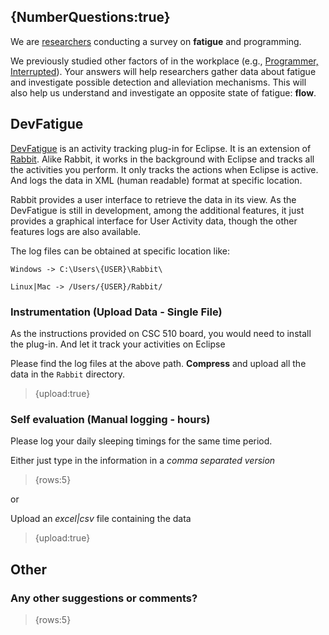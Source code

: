 {NumberQuestions:true}
-----------
We are [researchers](http://www.chrisparnin.me/) conducting a survey on **fatigue** and programming.

We previously studied other factors of in the workplace (e.g., [Programmer, Interrupted](http://blog.ninlabs.com/2013/01/programmer-interrupted/)). Your answers will help researchers gather data about fatigue and investigate possible detection and alleviation mechanisms. This will also help us understand and investigate an opposite state of fatigue: **flow**.

DevFatigue
-----------

[DevFatigue](http://www4.ncsu.edu/~ssarkar4/fatigue/eclipse/updatesite/) is an activity tracking plug-in for Eclipse. It is an extension of [Rabbit](https://code.google.com/p/rabbit-eclipse/). Alike Rabbit, it works in the background with Eclipse and tracks all the activities you perform. It only tracks the actions when Eclipse is active. And logs the data in XML (human readable) format at specific location. 

Rabbit provides a user interface to retrieve the data in its view. As the DevFatigue is still in development, among the additional features, it just provides a graphical interface for User Activity data, though the other features logs are also available.

The log files can be obtained at specific location like:

`Windows -> C:\Users\{USER}\Rabbit\`

`Linux|Mac -> /Users/{USER}/Rabbit/`

### Instrumentation (Upload Data - Single File)

As the instructions provided on CSC 510 board, you would need to install the plug-in. And let it track your activities on Eclipse

Please find the log files at the above path. **Compress** and upload all the data in the `Rabbit` directory.
> {upload:true}

### Self evaluation (Manual logging - hours)

Please log your daily sleeping timings for the same time period.

Either just type in the information in a *comma separated version*
> {rows:5}

or

Upload an *excel|csv* file containing the data
> {upload:true}



Other
-----------
### Any other suggestions or comments?
> {rows:5}